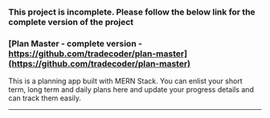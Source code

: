 ### This project is incomplete. Please follow the below link for the complete version of the project
### [Plan Master - complete version - https://github.com/tradecoder/plan-master](https://github.com/tradecoder/plan-master)



This is a planning app built with MERN Stack. 
You can enlist your short term, long term and daily plans here and update your progress details and can track them easily.

***
